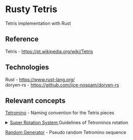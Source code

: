 # Rusty Tetris
Tetris implementation with Rust

## Reference
Tetris - https://pt.wikipedia.org/wiki/Tetris  

## Technologies
Rust - https://www.rust-lang.org/  
doryen-rs - https://github.com/jice-nospam/doryen-rs

## Relevant concepts
[Tetromino](https://tetris.fandom.com/wiki/Tetromino) - Naming convention for the Tetris pieces 
  
<details><summary>
<a href="https://tetris.fandom.com/wiki/SRS">
Super Rotation System
</a>
Guidelines of Tetrominos rotation
</summary>

>![alt text](https://static.wikia.nocookie.net/tetrisconcept/images/3/3d/SRS-pieces.png/revision/latest?cb=20060626173148 "visual representation of pivot points of Tetrominos while rotating")
</details>

[Random Generator](https://tetris.fandom.com/wiki/Random_Generator) - Pseudo random Tetromino sequence  
